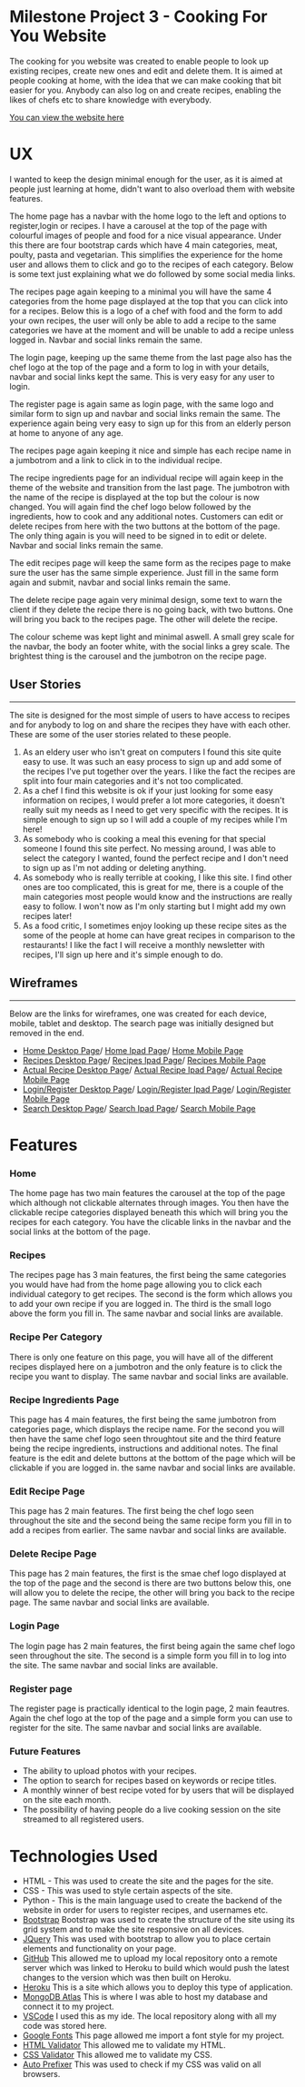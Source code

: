# Milestone Project 3 - Cooking For You Website

The cooking for you website was created to enable people to look up existing recipes, create new ones and edit and delete them. It is aimed at people cooking at home, with the idea that we can make cooking that bit easier for you. Anybody can also log on and create recipes, enabling the likes of chefs etc to share knowledge with everybody.

[You can view the website here](https://cooking-for-you.herokuapp.com/)

# UX

I wanted to keep the design minimal enough for the user, as it is aimed at people just learning at home, didn't want to also overload them with website features.

The home page has a navbar with the home logo to the left and options to register,login or recipes. I have a carousel at the top of the page with colourful images of people and food for a nice visual appearance. Under this there are four bootstrap cards which have 4 main categories, meat, poulty, pasta and vegetarian. This simplifies the experience for the home user and allows them to click and go to the recipes of each category. Below is some text just explaining what we do followed by some social media links.

The recipes page again keeping to a minimal you will have the same 4 categories from the home page displayed at the top that you can click into for a recipes. Below this is a logo of a chef with food and the form to add your own recipes, the user will only be able to add a recipe to the same categories we have at the moment and will be unable to add a recipe unless logged in. Navbar and social links remain the same.

The login page, keeping up the same theme from the last page also has the chef logo at the top of the page and a form to log in with your details, navbar and social links kept the same. This is very easy for any user to login.

The register page is again same as login page, with the same logo and similar form to sign up and navbar and social links remain the same. The experience again being very easy to sign up for this from an elderly person at home to anyone of any age.

The recipes page again keeping it nice and simple has each recipe name in a jumbotrom and a link to click in to the individual recipe.

The recipe ingredients page for an individual recipe will again keep in the theme of the website and transition from the last page. The jumbotron with the name of the recipe is displayed at the top but the colour is now changed. You will again find the chef logo below followed by the ingredients, how to cook and any additional notes. Customers can edit or delete recipes from here with the two buttons at the bottom of the page. The only thing again is you will need to be signed in to edit or delete. Navbar and social links remain the same.

The edit recipes page will keep the same form as the recipes page to make sure the user has the same simple experience. Just fill in the same form again and submit, navbar and social links remain the same.

The delete recipe page again very minimal design, some text to warn the client if they delete the recipe there is no going back, with two buttons. One will bring you back to the recipes page. The other will delete the recipe.

The colour scheme was kept light and minimal aswell. A small grey scale for the navbar, the body an footer white, with the social links a grey scale. The brightest thing is the carousel and the jumbotron on the recipe page. 

## User Stories
---
The site is designed for the most simple of users to have access to recipes and for anybody to log on and share the recipes they have with each other. These are some of the user stories related to these people.

1. As an eldery user who isn't great on computers I found this site quite easy to use. It was such an easy process to sign up and add some of the recipes I've put together over the years. I like the fact the recipes are split into four main categories and it's not too complicated.
2. As a chef I find this website is ok if your just looking for some easy information on recipes, I would prefer a lot more categories, it doesn't really suit my needs as I need to get very specific with the recipes. It is simple enough to sign up so I will add a couple of my recipes while I'm here!
3. As somebody who is cooking a meal this evening for that special someone I found this site perfect. No messing around, I was able to select the category I wanted, found the perfect recipe and I don't need to sign up as I'm not adding or deleting anything.
4. As somebody who is really terrible at cooking, I like this site. I find other ones are too complicated, this is great for me, there is a couple of the main categories most people would know and the instructions are really easy to follow. I won't now as I'm only starting but I might add my own recipes later! 
5. As a food critic, I sometimes enjoy looking up these recipe sites as the some of the people at home can have great recipes in comparison to the restaurants! I like the fact I will receive a monthly newsletter with recipes, I'll sign up here and it's simple enough to do.

## Wireframes
---
Below are the links for wireframes, one was created for each device, mobile, tablet and desktop. The search page was initially designed but removed in the end.

* [Home Desktop Page](https://raw.githubusercontent.com/LiamD88/cooking-for-you/master/static/wireframes/Home%20Page%20Desktop.png)/
  [Home Ipad Page](https://raw.githubusercontent.com/LiamD88/cooking-for-you/master/static/wireframes/Home%20Page%20Ipad.png)/
  [Home Mobile Page](https://raw.githubusercontent.com/LiamD88/cooking-for-you/master/static/wireframes/Home%20Page%20Mobile.png)
* [Recipes Desktop Page](https://raw.githubusercontent.com/LiamD88/cooking-for-you/master/static/wireframes/Recipes%20Page%20Desktop.png)/
  [Recipes Ipad Page](https://raw.githubusercontent.com/LiamD88/cooking-for-you/master/static/wireframes/Recipes%20Page%20Ipad.png)/
  [Recipes Mobile Page](https://raw.githubusercontent.com/LiamD88/cooking-for-you/master/static/wireframes/Recipes%20Page%20Mobile.png)
* [Actual Recipe Desktop Page](https://raw.githubusercontent.com/LiamD88/cooking-for-you/master/static/wireframes/Actual%20Recipe%20To%20Cook%20Desktop.png)/
  [Actual Recipe Ipad Page](https://raw.githubusercontent.com/LiamD88/cooking-for-you/master/static/wireframes/Actual%20Recipe%20To%20Cook%20Ipad.png)/
  [Actual Recipe Mobile Page](https://raw.githubusercontent.com/LiamD88/cooking-for-you/master/static/wireframes/Actual%20Recipe%20mobile.png)
* [Login/Register Desktop Page](https://raw.githubusercontent.com/LiamD88/cooking-for-you/master/static/wireframes/Login_register%20desktop.png)/
  [Login/Register Ipad Page](https://raw.githubusercontent.com/LiamD88/cooking-for-you/master/static/wireframes/Login_register%20Ipad.png)/
  [Login/Register Mobile Page](https://raw.githubusercontent.com/LiamD88/cooking-for-you/master/static/wireframes/Login_register%20Mobile.png)
* [Search Desktop Page](https://raw.githubusercontent.com/LiamD88/cooking-for-you/master/static/wireframes/Search%20Page%20Desktop.png)/
  [Search Ipad Page](https://raw.githubusercontent.com/LiamD88/cooking-for-you/master/static/wireframes/Search%20Page%20Ipad.png)/
  [Search Mobile Page](https://raw.githubusercontent.com/LiamD88/cooking-for-you/master/static/wireframes/search%20page%20mobile.png)

# Features

### Home
The home page has two main features the carousel at the top of the page which although not clickable alternates through images. You then have the clickable recipe categories displayed beneath this which will bring you the recipes for each category. You have the clicable links in the navbar and the social links at the bottom of the page.

### Recipes
The recipes page has 3 main features, the first being the same categories you would have had from the home page allowing you to click each individual category to get recipes. The second is the form which allows you to add your own recipe if you are logged in. The third is the small logo above the form you fill in. The same navbar and social links are available.

### Recipe Per Category
There is only one feature on this page, you will have all of the different recipes displayed here on a jumbotron and the only feature is to click the recipe you want to display. The same navbar and social links are available.

### Recipe Ingredients Page
This page has 4 main features, the first being the same jumbotron from categories page, which displays the recipe name. For the second you will then have the same chef logo seen throughtout site and the third feature being the recipe ingredients, instructions and additional notes. The final feature is the edit and delete buttons at the bottom of the page which will be clickable if you are logged in. the same navbar and social links are available.

### Edit Recipe Page
This page has 2 main features. The first being the chef logo seen throughout the site and the second being the same recipe form you fill in to add a recipes from earlier. The same navbar and social links are available.

### Delete Recipe Page
This page has 2 main features, the first is the smae chef logo displayed at the top of the page and the second is there are two buttons below this, one will allow you to delete the recipe, the other will bring you back to the recipe page. The same navbar and social links are available.

### Login Page
The login page has 2 main features, the first being again the same chef logo seen throughout the site. The second is a simple form you fill in to log into the site. The same navbar and social links are available.

### Register page
The register page is practically identical to the login page, 2 main feautres. Again the chef logo at the top of the page and a simple form you can use to register for the site. The same navbar and social links are available.

### Future Features
* The ability to upload photos with your recipes.
* The option to search for recipes based on keywords or recipe titles.
* A monthly winner of best recipe voted for by users that will be displayed on the site each month.
* The possibility of having people do a live cooking session on the site streamed to all registered users.

# Technologies Used 

* HTML - This was used to create the site and the pages for the site.
* CSS - This was used to style certain aspects of the site.
* Python - This is the main language used to create the backend of the website in order for users to register recipes, and usernames etc.
* [Bootstrap](https://getbootstrap.com/) Bootstrap was used to create the structure of the site using its grid system and to make the site responsive on all devices.
* [JQuery](https://jquery.com/) This was used with bootstrap to allow you to place certain elements and functionality on your page.
 * [GitHub](https://github.com/) This allowed me to upload my local repository onto a remote server which was linked to Heroku to build which would push the latest changes to the version which was then built on Heroku.
 * [Heroku](https://www.heroku.com/) This is a site which allows you to deploy this type of application.
 * [MongoDB Atlas](https://www.mongodb.com/cloud/atlas/lp/try2?utm_source=google&utm_campaign=gs_emea_ireland_search_brand_atlas_desktop&utm_term=mongodb&utm_medium=cpc_paid_search&utm_ad=e&gclid=Cj0KCQjw17n1BRDEARIsAFDHFezlrO5NtTgspt4C5sBbcQFtKOgayip8q9zG4khCI6lM1laGQsEjRoUaAuvREALw_wcB) This is where I was able to host my database and connect it to my project.
 * [VSCode](https://code.visualstudio.com) I used this as my ide. The local repository along with all my code was stored here.
 * [Google Fonts](https://fonts.google.com/) This page allowed me import a font style for my project.
 * [HTML Validator](https://validator.w3.org/) This allowed me to validate my HTML.
 * [CSS Validator](https://jigsaw.w3.org/css-validator/) This allowed me to validate my CSS.
 * [Auto Prefixer](https://autoprefixer.github.io/) This was used to check if my CSS was valid on all browsers.

